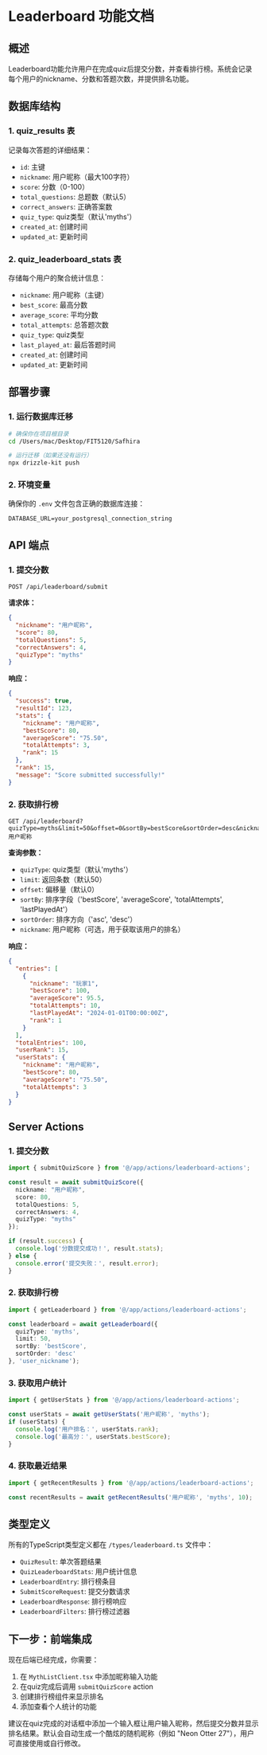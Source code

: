 # Leaderboard 功能文档

## 概述

Leaderboard功能允许用户在完成quiz后提交分数，并查看排行榜。系统会记录每个用户的nickname、分数和答题次数，并提供排名功能。

## 数据库结构

### 1. quiz_results 表
记录每次答题的详细结果：
- `id`: 主键
- `nickname`: 用户昵称（最大100字符）
- `score`: 分数（0-100）
- `total_questions`: 总题数（默认5）
- `correct_answers`: 正确答案数
- `quiz_type`: quiz类型（默认'myths'）
- `created_at`: 创建时间
- `updated_at`: 更新时间

### 2. quiz_leaderboard_stats 表
存储每个用户的聚合统计信息：
- `nickname`: 用户昵称（主键）
- `best_score`: 最高分数
- `average_score`: 平均分数
- `total_attempts`: 总答题次数
- `quiz_type`: quiz类型
- `last_played_at`: 最后答题时间
- `created_at`: 创建时间
- `updated_at`: 更新时间

## 部署步骤

### 1. 运行数据库迁移

```bash
# 确保你在项目根目录
cd /Users/mac/Desktop/FIT5120/Safhira

# 运行迁移（如果还没有运行）
npx drizzle-kit push
```

### 2. 环境变量
确保你的 `.env` 文件包含正确的数据库连接：
```
DATABASE_URL=your_postgresql_connection_string
```

## API 端点

### 1. 提交分数
```
POST /api/leaderboard/submit
```

**请求体：**
```json
{
  "nickname": "用户昵称",
  "score": 80,
  "totalQuestions": 5,
  "correctAnswers": 4,
  "quizType": "myths"
}
```

**响应：**
```json
{
  "success": true,
  "resultId": 123,
  "stats": {
    "nickname": "用户昵称",
    "bestScore": 80,
    "averageScore": "75.50",
    "totalAttempts": 3,
    "rank": 15
  },
  "rank": 15,
  "message": "Score submitted successfully!"
}
```

### 2. 获取排行榜
```
GET /api/leaderboard?quizType=myths&limit=50&offset=0&sortBy=bestScore&sortOrder=desc&nickname=用户昵称
```

**查询参数：**
- `quizType`: quiz类型（默认'myths'）
- `limit`: 返回条数（默认50）
- `offset`: 偏移量（默认0）
- `sortBy`: 排序字段（'bestScore', 'averageScore', 'totalAttempts', 'lastPlayedAt'）
- `sortOrder`: 排序方向（'asc', 'desc'）
- `nickname`: 用户昵称（可选，用于获取该用户的排名）

**响应：**
```json
{
  "entries": [
    {
      "nickname": "玩家1",
      "bestScore": 100,
      "averageScore": 95.5,
      "totalAttempts": 10,
      "lastPlayedAt": "2024-01-01T00:00:00Z",
      "rank": 1
    }
  ],
  "totalEntries": 100,
  "userRank": 15,
  "userStats": {
    "nickname": "用户昵称",
    "bestScore": 80,
    "averageScore": "75.50",
    "totalAttempts": 3
  }
}
```

## Server Actions

### 1. 提交分数
```typescript
import { submitQuizScore } from '@/app/actions/leaderboard-actions';

const result = await submitQuizScore({
  nickname: "用户昵称",
  score: 80,
  totalQuestions: 5,
  correctAnswers: 4,
  quizType: "myths"
});

if (result.success) {
  console.log('分数提交成功！', result.stats);
} else {
  console.error('提交失败：', result.error);
}
```

### 2. 获取排行榜
```typescript
import { getLeaderboard } from '@/app/actions/leaderboard-actions';

const leaderboard = await getLeaderboard({
  quizType: 'myths',
  limit: 50,
  sortBy: 'bestScore',
  sortOrder: 'desc'
}, 'user_nickname');
```

### 3. 获取用户统计
```typescript
import { getUserStats } from '@/app/actions/leaderboard-actions';

const userStats = await getUserStats('用户昵称', 'myths');
if (userStats) {
  console.log('用户排名：', userStats.rank);
  console.log('最高分：', userStats.bestScore);
}
```

### 4. 获取最近结果
```typescript
import { getRecentResults } from '@/app/actions/leaderboard-actions';

const recentResults = await getRecentResults('用户昵称', 'myths', 10);
```

## 类型定义

所有的TypeScript类型定义都在 `/types/leaderboard.ts` 文件中：

- `QuizResult`: 单次答题结果
- `QuizLeaderboardStats`: 用户统计信息
- `LeaderboardEntry`: 排行榜条目
- `SubmitScoreRequest`: 提交分数请求
- `LeaderboardResponse`: 排行榜响应
- `LeaderboardFilters`: 排行榜过滤器

## 下一步：前端集成

现在后端已经完成，你需要：

1. 在 `MythListClient.tsx` 中添加昵称输入功能
2. 在quiz完成后调用 `submitQuizScore` action
3. 创建排行榜组件来显示排名
4. 添加查看个人统计的功能

建议在quiz完成的对话框中添加一个输入框让用户输入昵称，然后提交分数并显示排名结果。默认会自动生成一个酷炫的随机昵称（例如 "Neon Otter 27"），用户可直接使用或自行修改。
